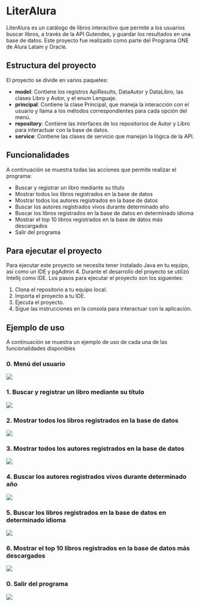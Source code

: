 
# LiterAlura

LiterAlura es un catálogo de libros interactivo que permite a los usuarios buscar libros, a través de la API Gutendex, y guardar los resultados en una base de datos. Este proyecto fue realizado como parte del Programa ONE de Alura Latam y Oracle. 

## Estructura del proyecto
El proyecto se divide en varios paquetes:
- **model**: Contiene los registros ApiResults, DataAutor y DataLibro, las clases Libro y Autor, y el enum Lenguaje.
- **principal**: Contiene la clase Principal, que maneja la interacción con el usuario y llama a los métodos correspondientes para cada opción del menú.
- **repository**: Contiene las interfaces de los repositorios de Autor y Libro para interactuar con la base de datos.
- **service**: Contiene las clases de servicio que manejan la lógica de la API.

## Funcionalidades
A continuación se muestra todas las acciones que permite realizar el programa:
- Buscar y registrar un libro mediante su título
- Mostrar todos los libros registrados en la base de datos
- Mostrar todos los autores registrados en la base de datos
- Buscar los autores registrados vivos durante determinado año
- Buscar los libros registrados en la base de datos en determinado idioma
- Mostrar el top 10 libros registrados en la base de datos más descargados
- Salir del programa

## Para ejecutar el proyecto
Para ejecutar este proyecto se necesita tener instalado Java en tu equipo, así como un IDE y pgAdmin 4. Durante el desarrollo del proyecto se utilizó Intellij como IDE. Los pasos para ejecutar el proyecto son los siguentes:

  1. Clona el repositorio a tu equipo local.
  2. Importa el proyecto a tu IDE.
  3. Ejecuta el proyecto.
  4. Sigue las instrucciones en la consola para interactuar con la aplicación.
  
## Ejemplo de uso
A continuación se muestra un ejemplo de uso de cada una de las funcionalidades disponibles
### 0. Menú del usuario
<img src="https://github.com/DanniiRiiv/LiterAlura/blob/master/img/opcion1.PNG">

### 1. Buscar y registrar un libro mediante su título
<img src="https://github.com/DanniiRiiv/LiterAlura/blob/master/img/opcion1.PNG">

### 2. Mostrar todos los libros registrados en la base de datos
<img src="https://github.com/DanniiRiiv/LiterAlura/blob/master/img/opcion2.PNG">

### 3. Mostrar todos los autores registrados en la base de datos
<img src="https://github.com/DanniiRiiv/LiterAlura/blob/master/img/opcion3.PNG">

### 4. Buscar los autores registrados vivos durante determinado año
<img src="https://github.com/DanniiRiiv/LiterAlura/blob/master/img/opcion4.PNG">

### 5. Buscar los libros registrados en la base de datos en determinado idioma
<img src="https://github.com/DanniiRiiv/LiterAlura/blob/master/img/opcion5.PNG">

### 6. Mostrar el top 10 libros registrados en la base de datos más descargados
<img src="https://github.com/DanniiRiiv/LiterAlura/blob/master/img/opcion6.PNG">

### 0. Salir del programa
<img src="https://github.com/DanniiRiiv/LiterAlura/blob/master/img/opcion0.PNG">
